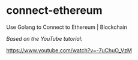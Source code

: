 # connect-ethereum
Use Golang to Connect to Ethereum | Blockchain

*Based on the YouTube tutorial:*

https://www.youtube.com/watch?v=-7uChuO_VzM
